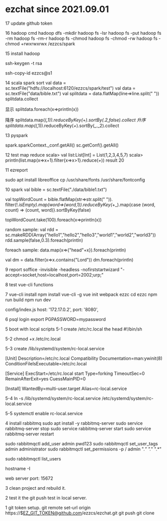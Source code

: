 # ezchat since 2021.09.01
17 update github token

16 hadoop cmd
hadoop dfs -mkdir 
hadoop fs -lsr 
hadoop fs -put 
hadoop fs -rm
hadoop fs -rm-r
hadoop fs -chmod
hadoop fs -chmod -rw
hadoop fs -chmod +rwxrwxrwx /ezzcs/spark

15 install hadoop

ssh-keygen -t rsa

ssh-copy-id ezzcs@s1 

14 scala spark sort
val data = sc.textFile("hdfs://localhost:6120/ezzcs/spark/test")
val data = sc.textFile("data/bible.txt")
val splitdata = data.flatMap(line=>line.split(" "))
splitdata.collect

显示
splitdata.foreach(x=>println(x))

降序
splitdata.map((_,1)).reduceByKey(_+_).sortBy(_._2,false).collect
升序
splitdata.map((_,1)).reduceByKey(_+_).sortBy(_._2).collect


13 pyspark
>>>
spark.sparkContext._conf.getAll()
sc.getConf().getAll()


12 test map reduce
scala> val list:List[Int] = List(1,2,3,4,5,7)
scala> println(list.map(x=>x+1).filter{x=>x>1}.reduce(_+_))
result 20

11
ezreport

sudo apt install libreoffice
cp /usr/share/fonts  /usr/share/fontconfig


10 spark
val bible = sc.textFile("./data/bible1.txt")

val topWordCount = bible.flatMap(str=>str.split(" ")). filter(!_.isEmpty).map(word=>(word,1)).reduceByKey(_+_).map{case (word, count) => (count, word)}.sortByKey(false)

topWordCount.take(100).foreach(x=>println(x))

random sample:
val rdd = sc.makeRDD(Array("hello1","hello2","hello3","world1","world2","world3"))
 rdd.sample(false,0.3).foreach(println)

foreach sample:
data.map(x=>{"head"+x}).foreach(println)

val dm = data.filter(x=>x.contains("Lord"))
dm.foreach(println)


9 report
soffice -invisible -headless -nofirststartwizard "-accept=socket,host=localhost,port=2002;urp;"




8 test vue-cli functions

7 vue-cli install
npm install vue-cli -g
vue init webpack ezzc
cd ezzc
npm run build
npm run dev

config/index.js
host: '172.17.0.2',
port: '8080',

6 psql login
export PGPASSWORD=mypassword


5 boot with local scripts
5-1
create /etc/rc.local
the head
#!/bin/sh

5-2
chmod +x /etc/rc.local

5-3
create /lib/systemd/system/rc-local.service

[Unit]
Description=/etc/rc.local Compatibility
Documentation=man:ywinit(8)
ConditionFileIsExecutable=/etc/rc.local

[Service]
ExecStart=/etc/rc.local start
Type=forking
TimeoutSec=0
RemainAfterExit=yes
CuessMainPID=0

[Install]
WantedBy=multi-user.target
Alias=rc-local.service

5-4 
ln -s /lib/systemd/system/rc-local.service /etc/systemd/system/rc-local.service

5-5
systemctl enable rc-local.service


4 install rabbitmq
sudo apt install -y rabbitmq-server
sudo service rabbitmq-server stop
sudo service rabbitmq-server start
sudo service rabbitmq-server restart


sudo rabbitmqctl add_user admin pwd123
sudo rabbitmqctl set_user_tags admin administrator
sudo rabbitmqctl set_permissions -p / admin ".*" ".*" ".*"


sudo rabbitmqctl list_users

hostname -I

web server port: 15672


3 clean project and rebuild it.

2 test it
the git push test in local server.

1 git token setup.
git remote set-url origin https://$EZ_GIT_TOKEN@github.com/ezzcs/ezchat.git
git push
git clone

